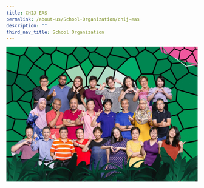 ```yaml
---
title: CHIJ EAS
permalink: /about-us/School-Organization/chij-eas
description: ""
third_nav_title: School Organization
---
```

![](/images/SUPPORT.jpg)